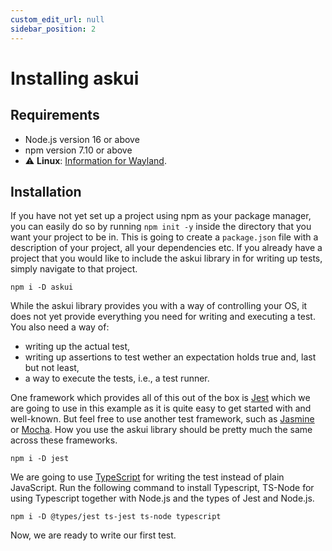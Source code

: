 ```yaml
---
custom_edit_url: null
sidebar_position: 2
---
```


# Installing askui

## Requirements

- Node.js version 16 or above
- npm version 7.10 or above
- :warning: **Linux**: [Information for Wayland](../07-Troubleshooting/askui-ui-controller.md###wayland).

## Installation

If you have not yet set up a project using npm as your package manager, you can easily do so by running `npm init -y` inside the directory that you want your project to be in. This is going to create a `package.json` file with a description of your project, all your dependencies etc. If you already have a project that you would like to include the askui library in for writing up tests, simply navigate to that project.

```shell
npm i -D askui
```

While the askui library provides you with a way of controlling your OS, it does not yet provide everything you need for writing and executing a test. You also need a way of:

- writing up the actual test,
- writing up assertions to test wether an expectation holds true and, last but not least,
- a way to execute the tests, i.e., a test runner.

One framework which provides all of this out of the box is [Jest](https://jestjs.io/) which we are going to use in this example as it is quite easy to get started with and well-known. But feel free to use another test framework, such as [Jasmine](https://jasmine.github.io/) or [Mocha](https://mochajs.org/). How you use the askui library should be pretty much the same across these frameworks.

```shell
npm i -D jest
```

We are going to use [TypeScript](https://www.typescriptlang.org/) for writing the test instead of plain JavaScript. Run the following command to install Typescript, TS-Node for using Typescript together with Node.js and the types of Jest and Node.js.

```shell
npm i -D @types/jest ts-jest ts-node typescript
```

Now, we are ready to write our first test.
